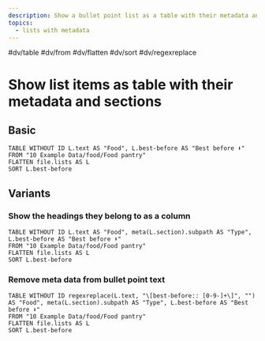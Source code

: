 ```yaml
---
description: Show a bullet point list as a table with their metadata and sections (headers) as columns
topics:
  - lists with metadata
---
```

#dv/table #dv/from #dv/flatten #dv/sort #dv/regexreplace

# Show list items as table with their metadata and sections

## Basic 

```dataview
TABLE WITHOUT ID L.text AS "Food", L.best-before AS "Best before ⬇"
FROM "10 Example Data/food/Food pantry"
FLATTEN file.lists AS L
SORT L.best-before
```

## Variants

### Show the headings they belong to as a column

```dataview
TABLE WITHOUT ID L.text AS "Food", meta(L.section).subpath AS "Type", L.best-before AS "Best before ⬇"
FROM "10 Example Data/food/Food pantry"
FLATTEN file.lists AS L
SORT L.best-before
```

### Remove meta data from bullet point text

```dataview
TABLE WITHOUT ID regexreplace(L.text, "\[best-before:: [0-9-]+\]", "") AS "Food", meta(L.section).subpath AS "Type", L.best-before AS "Best before ⬇"
FROM "10 Example Data/food/Food pantry"
FLATTEN file.lists AS L
SORT L.best-before
```